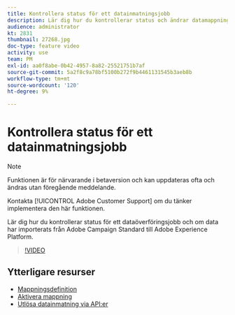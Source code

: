 ```yaml
---
title: Kontrollera status för ett datainmatningsjobb
description: Lär dig hur du kontrollerar status och ändrar datamappningen.
audience: administrator
kt: 2831
thumbnail: 27268.jpg
doc-type: feature video
activity: use
team: PM
exl-id: aa0f8abe-0b42-4957-8a82-25521751b7af
source-git-commit: 5a2f8c9a78bf5100b272f9b4461131545b3aeb8b
workflow-type: tm+mt
source-wordcount: '120'
ht-degree: 9%

---
```


# Kontrollera status för ett datainmatningsjobb

>[!NOTE]
>
>Funktionen är för närvarande i betaversion och kan uppdateras ofta och ändras utan föregående meddelande.
>
>Kontakta [!UICONTROL Adobe Customer Support] om du tänker implementera den här funktionen.

Lär dig hur du kontrollerar status för ett dataöverföringsjobb och om data har importerats från Adobe Campaign Standard till Adobe Experience Platform.

>[!VIDEO](https://video.tv.adobe.com/v/27268?quality=12)

## Ytterligare resurser

* [Mappningsdefinition](https://docs.adobe.com/content/help/en/campaign-standard/using/administrating/mapping-campaign-and-aep-data/aep-mapping-definition.html)
* [Aktivera mappning](https://docs.adobe.com/content/help/en/campaign-standard/using/administrating/mapping-campaign-and-aep-data/aep-mapping-activation.html)
* [Utlösa datainmatning via API:er](https://docs.adobe.com/content/help/en/campaign-standard/using/administrating/mapping-campaign-and-aep-data/aep-triggering-data-ingestion.html)
